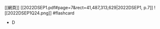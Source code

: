 [[網頁]] 
[[2022DSEP1.pdf#page=7&rect=41,487,313,629|2022DSEP1, p.7]]
![[2022DSEP1Q24.png]] #flashcard 
- D

